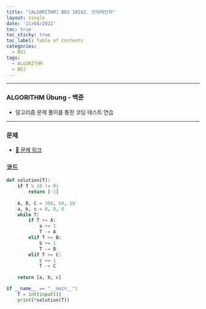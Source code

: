 ```yaml
---
title: "[ALGORITHM] BOJ 10162. 전자레인지"
layout: single
date: '11/04/2022'
toc: true
toc_sticky: true
toc_label: Table of Contents
categories:
  - BOJ
tags:
  - ALGORITHM
  - BOJ
---
```


---
### ALGORITHM Übung - 백준
* 알고리즘 문제 풀이를 통한 코딩 테스트 연습

---

### 문제
* [🔗 문제 링크](https://www.acmicpc.net/problem/10162)

### 코드
```python
def solution(T):
    if T % 10 != 0:
        return [-1]
    
    A, B, C = 300, 60, 10
    a, b, c = 0, 0, 0    
    while T:
        if T >= A:
            a += 1
            T -= A
        elif T >= B:
            b += 1
            T -= B
        elif T >= C:
            c += 1
            T -= C
        
    return [a, b, c]

if __name__ == "__main__":
    T = int(input())
    print(*solution(T))
```